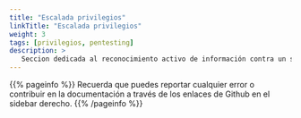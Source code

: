 ```yaml
---
title: "Escalada privilegios"
linkTitle: "Escalada privilegios"
weight: 3 
tags: [privilegios, pentesting]
description: >
   Seccion dedicada al reconocimiento activo de información contra un sistema. 
---
```


{{% pageinfo %}}
Recuerda que puedes reportar cualquier error o contribuir en la documentación a través de los enlaces de Github en el sidebar derecho.
{{% /pageinfo %}}
